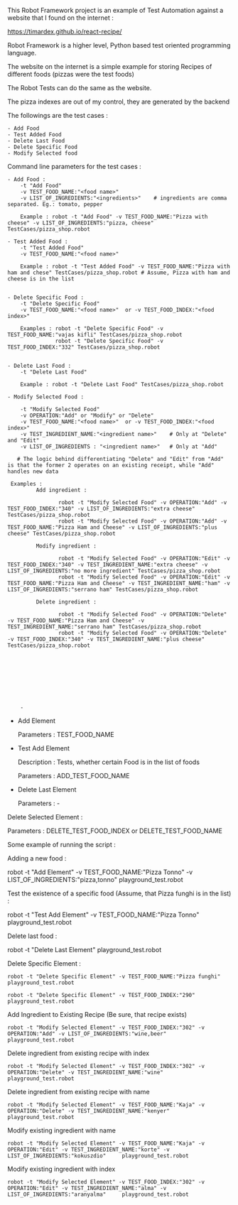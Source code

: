 This Robot Framework project is an example of Test Automation against a website that I found on the internet : 

https://timardex.github.io/react-recipe/

Robot Framework is a higher level, Python based test oriented programming language.

The website on the internet is a simple example for storing Recipes of different foods (pizzas were the test foods)

The Robot Tests can do the same as the website. 

The pizza indexes are out of my control, they are generated by the backend

The followings are the test cases :

    - Add Food
    - Test Added Food
    - Delete Last Food
    - Delete Specific Food
    - Modify Selected food
    
Command line parameters for the test cases :

    - Add Food : 
        -t "Add Food" 
        -v TEST_FOOD_NAME:"<food name>" 
        -v LIST_OF_INGREDIENTS:"<ingredients>"    # ingredients are comma separated. Eg.: tomato, pepper
        
        Example : robot -t "Add Food" -v TEST_FOOD_NAME:"Pizza with cheese" -v LIST_OF_INGREDIENTS:"pizza, cheese" TestCases/pizza_shop.robot
        
    - Test Added Food :
        -t "Test Added Food" 
        -v TEST_FOOD_NAME:"<food name>"
        
        Example : robot -t "Test Added Food" -v TEST_FOOD_NAME:"Pizza with ham and chese" TestCases/pizza_shop.robot # Assume, Pizza with ham and cheese is in the list
                  
                
    - Delete Specific Food :
        -t "Delete Specific Food" 
        -v TEST_FOOD_NAME:"<food name>"  or -v TEST_FOOD_INDEX:"<food index>"
        
        Examples : robot -t "Delete Specific Food" -v TEST_FOOD_NAME:"vajas kifli" TestCases/pizza_shop.robot
                   robot -t "Delete Specific Food" -v TEST_FOOD_INDEX:"332" TestCases/pizza_shop.robot
                  
        
    - Delete Last Food :
        -t "Delete Last Food"
        
        Example : robot -t "Delete Last Food" TestCases/pizza_shop.robot
        
    - Modify Selected Food :
    
        -t "Modify Selected Food"      
        -v OPERATION:"Add" or "Modify" or "Delete"
        -v TEST_FOOD_NAME:"<food name>"  or -v TEST_FOOD_INDEX:"<food index>" 
        -v TEST_INGREDIENT_NAME:"<ingredient name>"    # Only at "Delete" and "Edit"
        -v LIST_OF_INGREDIENTS : "<ingredient name>"   # Only at "Add"
        
       # The logic behind differentiating "Delete" and "Edit" from "Add" is that the former 2 operates on an existing receipt, while "Add" handles new data
       
     Examples : 
             Add ingredient : 
             
                    robot -t "Modify Selected Food" -v OPERATION:"Add" -v TEST_FOOD_INDEX:"340" -v LIST_OF_INGREDIENTS:"extra cheese" TestCases/pizza_shop.robot
                    robot -t "Modify Selected Food" -v OPERATION:"Add" -v TEST_FOOD_NAME:"Pizza Ham and Cheese" -v LIST_OF_INGREDIENTS:"plus cheese" TestCases/pizza_shop.robot     
             
             Modify ingredient : 
             
                    robot -t "Modify Selected Food" -v OPERATION:"Edit" -v TEST_FOOD_INDEX:"340" -v TEST_INGREDIENT_NAME:"extra cheese" -v LIST_OF_INGREDIENTS:"no more ingredient" TestCases/pizza_shop.robot
                    robot -t "Modify Selected Food" -v OPERATION:"Edit" -v TEST_FOOD_NAME:"Pizza Ham and Cheese" -v TEST_INGREDIENT_NAME:"ham" -v LIST_OF_INGREDIENTS:"serrano ham" TestCases/pizza_shop.robot
             
             Delete ingredient : 
             
                    robot -t "Modify Selected Food" -v OPERATION:"Delete" -v TEST_FOOD_NAME:"Pizza Ham and Cheese" -v TEST_INGREDIENT_NAME:"serrano ham" TestCases/pizza_shop.robot
                    robot -t "Modify Selected Food" -v OPERATION:"Delete" -v TEST_FOOD_INDEX:"340" -v TEST_INGREDIENT_NAME:"plus cheese" TestCases/pizza_shop.robot
                    
              
       
       
       
         

      
        
        - 
        
        
        
    
        
      


        
    
    
    

  




- Add Element

  Parameters : 
      TEST_FOOD_NAME

- Test Add Element

  Description : Tests, whether certain Food is in the list of foods

  Parameters : ADD_TEST_FOOD_NAME

- Delete Last Element

  Parameters : -

Delete Selected Element : 

  Parameters : DELETE_TEST_FOOD_INDEX
               or
               DELETE_TEST_FOOD_NAME

 

Some example of running the script : 

Adding a new food :

  robot -t "Add Element" -v TEST_FOOD_NAME:"Pizza Tonno" -v LIST_OF_INGREDIENTS:"pizza,tonno" playground_test.robot

Test the existence of a specific food (Assume, that Pizza funghi is in the list) : 
  
  robot -t "Test Add Element" -v TEST_FOOD_NAME:"Pizza Tonno" playground_test.robot

Delete last food :

  robot -t "Delete Last Element" playground_test.robot 

Delete Specific Element :

    robot -t "Delete Specific Element" -v TEST_FOOD_NAME:"Pizza funghi" playground_test.robot

    robot -t "Delete Specific Element" -v TEST_FOOD_INDEX:"290" playground_test.robot

Add Ingredient to Existing Recipe (Be sure, that recipe exists)

    robot -t "Modify Selected Element" -v TEST_FOOD_INDEX:"302" -v OPERATION:"Add" -v LIST_OF_INGREDIENTS:"wine,beer" playground_test.robot

Delete ingredient from existing recipe with index

    robot -t "Modify Selected Element" -v TEST_FOOD_INDEX:"302" -v OPERATION:"Delete" -v TEST_INGREDIENT_NAME:"wine" playground_test.robot

Delete ingredient from existing recipe with name

    robot -t "Modify Selected Element" -v TEST_FOOD_NAME:"Kaja" -v OPERATION:"Delete" -v TEST_INGREDIENT_NAME:"kenyer" playground_test.robot

Modify existing ingredient with name

    robot -t "Modify Selected Element" -v TEST_FOOD_NAME:"Kaja" -v OPERATION:"Edit" -v TEST_INGREDIENT_NAME:"korte" -v LIST_OF_INGREDIENTS:"kokuszdio"     playground_test.robot

Modify existing ingredient with index

    robot -t "Modify Selected Element" -v TEST_FOOD_INDEX:"302" -v OPERATION:"Edit" -v TEST_INGREDIENT_NAME:"alma" -v LIST_OF_INGREDIENTS:"aranyalma"     playground_test.robot


